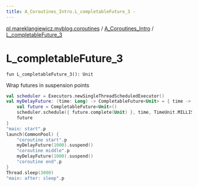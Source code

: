 ```yaml
---
title: A_Coroutines_Intro.L_completableFuture_3 - 
---
```


[pl.mareklangiewicz.myblog.coroutines](../index.md) / [A_Coroutines_Intro](index.md) / [L_completableFuture_3](.)

# L_completableFuture_3

`fun L_completableFuture_3(): Unit`

Wrap futures in suspension points

``` kotlin
val scheduler = Executors.newSingleThreadScheduledExecutor()
val myDelayFuture: (time: Long) -> CompletableFuture<Unit> = { time ->
    val future = CompletableFuture<Unit>()
    scheduler.schedule({ future.complete(Unit) }, time, TimeUnit.MILLISECONDS)
    future
}
"main: start".p
launch(CommonPool) {
    "coroutine start".p
    myDelayFuture(1000).suspend()
    "coroutine middle".p
    myDelayFuture(1000).suspend()
    "coroutine end".p
}
Thread.sleep(3000)
"main: after: sleep".p
```


